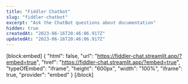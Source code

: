 ```yaml
---
title: "Fiddler Chatbot"
slug: "fiddler-chatbot"
excerpt: "Ask the ChatBot questions about documentation"
hidden: true
createdAt: "2023-06-16T20:46:06.917Z"
updatedAt: "2023-06-16T20:46:06.917Z"
---
```

[block:embed]
{
  "html": false,
  "url": "https://fiddler-chat.streamlit.app/?embed=true",
  "href": "https://fiddler-chat.streamlit.app/?embed=true",
  "typeOfEmbed": "iframe",
  "height": "600px",
  "width": "100%",
  "iframe": true,
  "provider": "embed"
}
[/block]